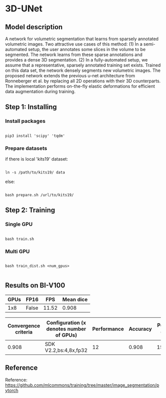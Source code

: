 # 3D-UNet

## Model description

A network for volumetric segmentation that learns from sparsely annotated volumetric images.
Two attractive use cases of this method:
(1) In a semi-automated setup, the user annotates some slices in the volume to be segmented. The network learns from these sparse annotations and provides a dense 3D segmentation.
(2) In a fully-automated setup, we assume that a representative, sparsely annotated training set exists. Trained on this data set, the network densely segments new volumetric images.
The proposed network extends the previous u-net architecture from Ronneberger et al. by replacing all 2D operations with their 3D counterparts. 
The implementation performs on-the-fly elastic deformations for efficient data augmentation during training.
## Step 1: Installing

### Install packages

```shell

pip3 install 'scipy' 'tqdm'

```

### Prepare datasets

if there is local 'kits19' dataset:

```shell

ln -s /path/to/kits19/ data

```
else:

```shell

bash prepare.sh /url/to/kits19/

```


## Step 2: Training

### Single GPU

```shell

bash train.sh

```

### Multi GPU

```shell

bash train_dist.sh <num_gpus>


```

## Results on BI-V100

| GPUs | FP16  | FPS  | Mean dice |
|------|-------| ---- |-----------|
| 1x8  | False | 11.52| 0.908     |

| Convergence criteria | Configuration (x denotes number of GPUs) | Performance | Accuracy | Power（W） | Scalability | Memory utilization（G） | Stability |
|----------------------|------------------------------------------|-------------|----------|------------|-------------|-------------------------|-----------|
| 0.908                | SDK V2.2,bs:4,8x,fp32                    | 12          | 0.908    | 152\*8     | 0.85        | 19.6\*8                 | 1         |


## Reference

Reference: https://github.com/mlcommons/training/tree/master/image_segmentation/pytorch

